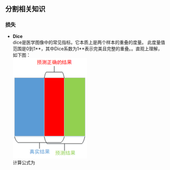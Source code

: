 ## 分割相关知识


### 损失
- **Dice**  
  dice是医学图像中的常见指标。它本质上是两个样本的重叠的度量。 此度量值范围是0到1**，其中Dice系数为1**表示完美且完整的重叠。。直观上理解，如下图：  
  ![](https://github.com/sfxz035/DL-Learning/raw/master/picture/20180607161135809.png)  
  计算公式为  
  
<!--stackedit_data:
eyJoaXN0b3J5IjpbLTY1MTI4NDkyMCwzNzE1NDAyNzFdfQ==
-->